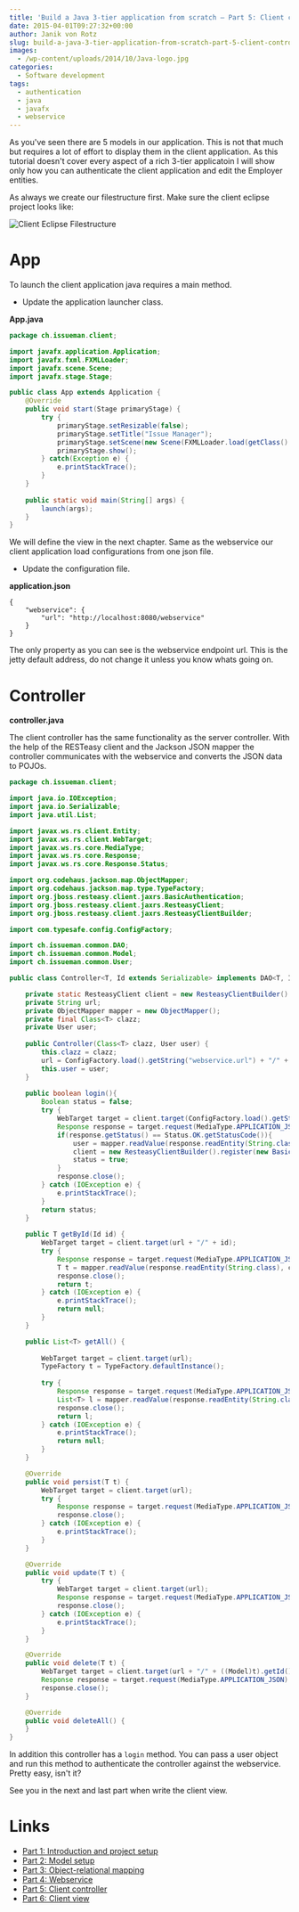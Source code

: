 ```yaml
---
title: 'Build a Java 3-tier application from scratch – Part 5: Client controller'
date: 2015-04-01T09:27:32+00:00
author: Janik von Rotz
slug: build-a-java-3-tier-application-from-scratch-part-5-client-controller
images:
  - /wp-content/uploads/2014/10/Java-logo.jpg
categories:
  - Software development
tags:
  - authentication
  - java
  - javafx
  - webservice
---
```

As you've seen there are 5 models in our application. This is not that much but requires a lot of effort to display them in the client application. As this tutorial doesn't cover every aspect of a rich 3-tier applicatoin I will show only how you can authenticate the client application and edit the Employer entities.
<!--more-->
As always we create our filestructure first. Make sure the client eclipse project looks like:

![Client Eclipse Filestructure](/wp-content/uploads/2015/03/Client-Eclipse-Filestructure.png)

# App

To launch the client application java requires a main method.

* Update the application launcher class.

**App.java**

```java
package ch.issueman.client;

import javafx.application.Application;
import javafx.fxml.FXMLLoader;
import javafx.scene.Scene;
import javafx.stage.Stage;

public class App extends Application {
	@Override
	public void start(Stage primaryStage) {
		try {
			primaryStage.setResizable(false);
			primaryStage.setTitle("Issue Manager");
			primaryStage.setScene(new Scene(FXMLLoader.load(getClass().getResource("Home.fxml"))));
			primaryStage.show();			
		} catch(Exception e) {
			e.printStackTrace();
		}
	}
	
	public static void main(String[] args) {
		launch(args);
	}
}
```

We will define the view in the next chapter.
Same as the webservice our client application load configurations from one json file.

* Update the configuration file.

**application.json**

```
{
	"webservice": {
		"url": "http://localhost:8080/webservice"
	}
}
```

The only property as you can see is the webservice endpoint url. This is the jetty default address, do not change it unless you know whats going on.

# Controller

**controller.java**

The client controller has the same functionality as the server controller. With the help of the RESTeasy client and the Jackson JSON mapper the controller communicates with the webservice and converts the JSON data to POJOs.

```java
package ch.issueman.client;

import java.io.IOException;
import java.io.Serializable;
import java.util.List;

import javax.ws.rs.client.Entity;
import javax.ws.rs.client.WebTarget;
import javax.ws.rs.core.MediaType;
import javax.ws.rs.core.Response;
import javax.ws.rs.core.Response.Status;

import org.codehaus.jackson.map.ObjectMapper;
import org.codehaus.jackson.map.type.TypeFactory;
import org.jboss.resteasy.client.jaxrs.BasicAuthentication;
import org.jboss.resteasy.client.jaxrs.ResteasyClient;
import org.jboss.resteasy.client.jaxrs.ResteasyClientBuilder;

import com.typesafe.config.ConfigFactory;

import ch.issueman.common.DAO;
import ch.issueman.common.Model;
import ch.issueman.common.User;

public class Controller<T, Id extends Serializable> implements DAO<T, Id> {

	private static ResteasyClient client = new ResteasyClientBuilder().build();
	private String url;
	private ObjectMapper mapper = new ObjectMapper();
	private final Class<T> clazz;
	private User user;
	
	public Controller(Class<T> clazz, User user) {
		this.clazz = clazz;
		url = ConfigFactory.load().getString("webservice.url") + "/" + clazz.getSimpleName().toLowerCase();
		this.user = user;
	}
	
	public boolean login(){
		Boolean status = false;
		try {
			WebTarget target = client.target(ConfigFactory.load().getString("webservice.url") + "/login");
			Response response = target.request(MediaType.APPLICATION_JSON).post(Entity.json(mapper.writeValueAsString(user)));
			if(response.getStatus() == Status.OK.getStatusCode()){
				user = mapper.readValue(response.readEntity(String.class), User.class);
				client = new ResteasyClientBuilder().register(new BasicAuthentication(user.getEmail(), user.getPassword())).build();
				status = true;
			}			
			response.close();			
		} catch (IOException e) {
			e.printStackTrace();
		}
		return status;
	}
	
	public T getById(Id id) {
		WebTarget target = client.target(url + "/" + id);
		try {			
			Response response = target.request(MediaType.APPLICATION_JSON).get();
			T t = mapper.readValue(response.readEntity(String.class), clazz);
			response.close();
			return t;
		} catch (IOException e) {
			e.printStackTrace();
			return null;
		}
	}

	public List<T> getAll() {
		
		WebTarget target = client.target(url);
		TypeFactory t = TypeFactory.defaultInstance();
		
		try {
			Response response = target.request(MediaType.APPLICATION_JSON).get();
			List<T> l = mapper.readValue(response.readEntity(String.class), t.constructCollectionType(List.class,clazz));
			response.close();
			return l;
		} catch (IOException e) {
			e.printStackTrace();
			return null;
		}
	}

	@Override
	public void persist(T t) {
		WebTarget target = client.target(url);
		try {			
			Response response =	target.request(MediaType.APPLICATION_JSON).post(Entity.json(mapper.writeValueAsString(t)));
			response.close();
		} catch (IOException e) {
			e.printStackTrace();
		}		
	}

	@Override
	public void update(T t) {
		try {
			WebTarget target = client.target(url);
			Response response = target.request(MediaType.APPLICATION_JSON).put(Entity.json(mapper.writeValueAsString(t)));
			response.close();
		} catch (IOException e) {
			e.printStackTrace();
		}	
	}

	@Override
	public void delete(T t) {
		WebTarget target = client.target(url + "/" + ((Model)t).getId());
		Response response = target.request(MediaType.APPLICATION_JSON).delete();
		response.close();
	}

	@Override
	public void deleteAll() {
	}
}
```

In addition this controller has a `login` method. You can pass a user object and run this method to authenticate the controller against the webservice. Pretty easy, isn't it?

See you in the next and last part when write the client view.

# Links

* [Part 1: Introduction and project setup](https://janikvonrotz.ch/2015/03/15/build-a-java-3-tier-application-from-scratch-part-1-introduction-and-project-setup/)
* [Part 2: Model setup](https://janikvonrotz.ch/2015/03/28/build-a-java-3-tier-application-from-scratch-part-2-model-setup/)
* [Part 3: Object-relational mapping](https://janikvonrotz.ch/2015/03/30/build-a-java-3-tier-application-from-scratch-part-3-object-relational-mapping/)
* [Part 4: Webservice](https://janikvonrotz.ch/2015/03/31/build-a-java-3-tier-application-from-scratch-part-4-webservice/)
* [Part 5: Client controller](https://janikvonrotz.ch/2015/04/01/build-a-java-3-tier-application-from-scratch-part-5-client-controller/)
* [Part 6: Client view](https://janikvonrotz.ch/2015/04/02/build-a-java-3-tier-application-from-scratch-part-6-client-view/)